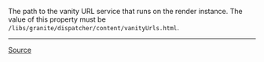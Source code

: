 The path to the vanity URL service that runs on the render instance. The value of this property must be `/libs/granite/dispatcher/content/vanityUrls.html`.

---

[Source](https://experienceleague.adobe.com/docs/experience-manager-dispatcher/using/configuring/dispatcher-configuration.html?lang=en#enabling-access-to-vanity-urls-vanity-urls)
